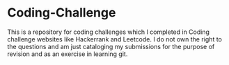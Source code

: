 # Coding-Challenge
This is a repository for coding challenges which I completed in Coding challenge websites like Hackerrank and Leetcode. I do not own the right to the questions and am just cataloging my submissions for the purpose of revision and as an exercise in learning git.
